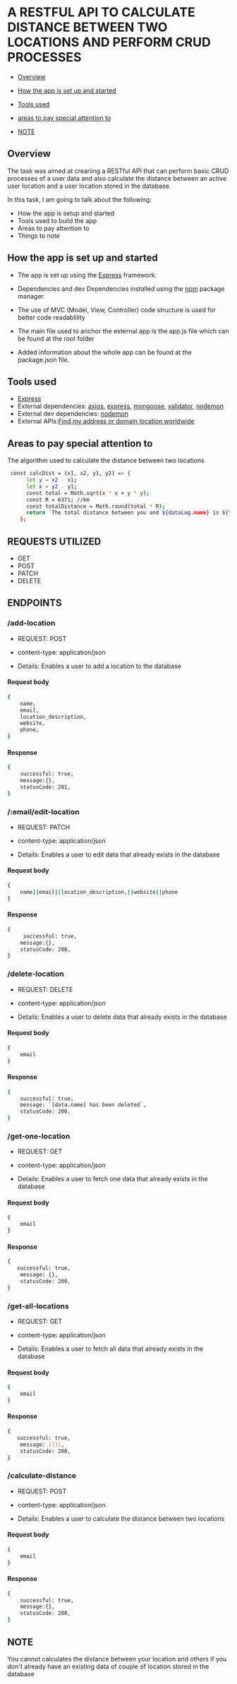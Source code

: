 # A RESTFUL API TO CALCULATE DISTANCE BETWEEN TWO LOCATIONS AND PERFORM CRUD PROCESSES

* [Overview](#overview)

* [How the app is set up and started](#how-the-app-is-set-up-and-started)

* [Tools used](#tools-used)

* [areas to pay special attention to](#areas-to-pay-special-attention-to)

* [NOTE](#note)

## Overview

The task was aimed at creariing a RESTful API that can perform basic CRUD processes of a user data and also calculate the distance between an active user location and a user location stored in the database.

In this task, I am going to talk about the following:

* How the app is setup and started
* Tools used to build the app
* Areas to pay attention to
* Things to note

## How the app is set up and started

* The app is set up using the [Express](https://expressjs.com/) framework.

* Dependencies and dev Dependencies installed using the [npm](https://www.npmjs.com/) package manager.

* The use of MVC (Model, View, Controller) code structure is used for better code readablility

* The main file used to anchor the external app is the app.js file which can be found at the root folder

* Added information about the whole app can be found at the package.json file.

## Tools used

* [Express](https://expressjs.com/)
* External dependencies: [axios](https://www.npmjs.com/package/axios), [express](https://www.npmjs.com/package/express), [mongoose](https://www.npmjs.com/package/mongoose), [validator](https://www.npmjs.com/package/validator), [nodemon](https://www.npmjs.com/package/nodemon)
* External dev dependencies: [nodemon](https://www.npmjs.com/package/nodemon)
* External APIs:[Find my address or domain location worldwide](https://rapidapi.com/ipfind/api/find-any-ip-address-or-domain-location-world-wide/)

## Areas to pay special attention to

The algorithm used to calculate the distance between two locations

```sh
 const calcDist = (x1, x2, y1, y2) => {
      let y = x2 - x1;
      let x = y2 - y1;
      const total = Math.sqrt(x * x + y * y);
      const R = 6371; //km
      const totalDistance = Math.round(total * R);
      return `The total distance between you and ${dataLog.name} is ${totalDistance}km`;
    };

```

## REQUESTS UTILIZED

* GET
* POST
* PATCH
* DELETE

## ENDPOINTS

### /add-location

* REQUEST: POST

* content-type: application/json

* Details: Enables a user to add a location to the database

#### Request body

```sh
{
    name,
    email,
    location_description,
    website,
    phone,
}

```

#### Response

```sh
{
    successful: true,
    message:{},
    statusCode: 201,
}
```

### /:email/edit-location

* REQUEST: PATCH

* content-type: application/json

* Details: Enables a user to edit data that already exists in the database

#### Request body

```sh
{
    name||email||location_description,||website||phone
}
```

#### Response

```sh
{
     successful: true,
    message:{},
    statusCode: 200,
}
```

### /delete-location

* REQUEST: DELETE

* content-type: application/json

* Details: Enables a user to delete data that already exists in the database

#### Request body

```sh
{
    email
}
```

#### Response

```sh
{
    successful: true,
    message: `[data.name] has been deleted`,
    statusCode: 200,
}
```

### /get-one-location

* REQUEST: GET

* content-type: application/json

* Details: Enables a user to fetch one data that already exists in the database
  
#### Request body

```sh
{
    email
}
```

#### Response

```sh
{
   successful: true,
    message: {},
    statusCode: 200,
}
```

### /get-all-locations

* REQUEST: GET

* content-type: application/json

* Details: Enables a user to fetch all data that already exists in the database
  
#### Request body

```sh
{
    email
}
```

#### Response

```sh
{
   successful: true,
    message: [{}],
    statusCode: 200,
}
```

### /calculate-distance

* REQUEST: POST

* content-type: application/json

* Details: Enables a user to calculate the distance between two locations

#### Request body

```sh
{
    email
}

```

#### Response

```sh
{
    successful: true,
    message:{},
    statusCode: 200,
}
```

## NOTE

You cannot calculates the distance between your location and others if you don't already have an existing data of couple of location stored in the database
